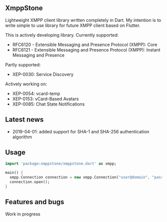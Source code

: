 ## XmppStone

Lightweight XMPP client library written completely in Dart.
My intention is to write simple to use library for future XMPP client based on Flutter.

This is actively developing library.
Currently supported:
 - RFC6120 - Extensible Messaging and Presence Protocol (XMPP): Core 
 - RFC6121 - Extensible Messaging and Presence Protocol (XMPP): Instant Messaging and Presence

Partly supported:
 - XEP-0030: Service Discovery

Actively working on: 
 - XEP-0054: vcard-temp
 - XEP-0153: vCard-Based Avatars
 - XEP-0085: Chat State Notifications

## Latest news

- 2019-04-01: added support for SHA-1 and SHA-256 authentication algorithm

## Usage

```dart
import 'package:xmppstone/xmppstone.dart' as xmpp;

main() {
  xmpp.Connection connection = new xmpp.Connection("user@domain", "password", 5222);
  connection.open();
}
```

## Features and bugs

Work in progress
